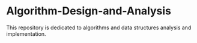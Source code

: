 # Algorithm-Design-and-Analysis
This repository is dedicated to algorithms and data structures analysis and implementation.
